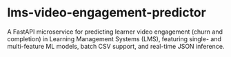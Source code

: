# lms-video-engagement-predictor
A FastAPI microservice for predicting learner video engagement (churn and completion) in Learning Management Systems (LMS), featuring single- and multi-feature ML models, batch CSV support, and real-time JSON inference.
